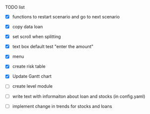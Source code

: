 TODO list
- [X] functions to restart scenario and go to next scenario
- [x] copy data loan
- [x] set scroll when splitting
- [X] text box default test "enter the amount"
- [X] menu 
- [X] create risk table
- [X] Update Gantt chart
- [ ] create level module
- [ ] write text with informaiton about loan and stocks (in config.yaml)
- [ ] implement change in trends for stocks and loans
 
